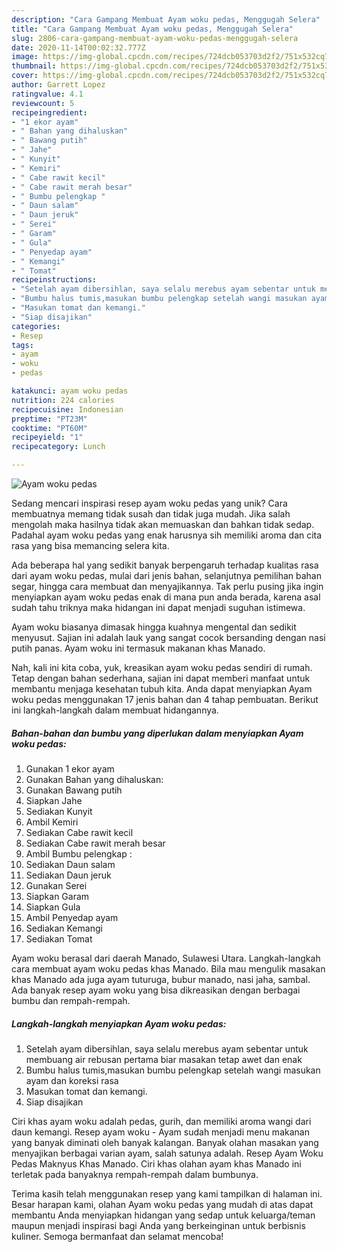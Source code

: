 ```yaml
---
description: "Cara Gampang Membuat Ayam woku pedas, Menggugah Selera"
title: "Cara Gampang Membuat Ayam woku pedas, Menggugah Selera"
slug: 2806-cara-gampang-membuat-ayam-woku-pedas-menggugah-selera
date: 2020-11-14T00:02:32.777Z
image: https://img-global.cpcdn.com/recipes/724dcb053703d2f2/751x532cq70/ayam-woku-pedas-foto-resep-utama.jpg
thumbnail: https://img-global.cpcdn.com/recipes/724dcb053703d2f2/751x532cq70/ayam-woku-pedas-foto-resep-utama.jpg
cover: https://img-global.cpcdn.com/recipes/724dcb053703d2f2/751x532cq70/ayam-woku-pedas-foto-resep-utama.jpg
author: Garrett Lopez
ratingvalue: 4.1
reviewcount: 5
recipeingredient:
- "1 ekor ayam"
- " Bahan yang dihaluskan"
- " Bawang putih"
- " Jahe"
- " Kunyit"
- " Kemiri"
- " Cabe rawit kecil"
- " Cabe rawit merah besar"
- " Bumbu pelengkap "
- " Daun salam"
- " Daun jeruk"
- " Serei"
- " Garam"
- " Gula"
- " Penyedap ayam"
- " Kemangi"
- " Tomat"
recipeinstructions:
- "Setelah ayam dibersihlan, saya selalu merebus ayam sebentar untuk membuang air rebusan pertama biar masakan tetap awet dan enak"
- "Bumbu halus tumis,masukan bumbu pelengkap setelah wangi masukan ayam dan koreksi rasa"
- "Masukan tomat dan kemangi."
- "Siap disajikan"
categories:
- Resep
tags:
- ayam
- woku
- pedas

katakunci: ayam woku pedas 
nutrition: 224 calories
recipecuisine: Indonesian
preptime: "PT23M"
cooktime: "PT60M"
recipeyield: "1"
recipecategory: Lunch

---
```



![Ayam woku pedas](https://img-global.cpcdn.com/recipes/724dcb053703d2f2/751x532cq70/ayam-woku-pedas-foto-resep-utama.jpg)

Sedang mencari inspirasi resep ayam woku pedas yang unik? Cara membuatnya memang tidak susah dan tidak juga mudah. Jika salah mengolah maka hasilnya tidak akan memuaskan dan bahkan tidak sedap. Padahal ayam woku pedas yang enak harusnya sih memiliki aroma dan cita rasa yang bisa memancing selera kita.

Ada beberapa hal yang sedikit banyak berpengaruh terhadap kualitas rasa dari ayam woku pedas, mulai dari jenis bahan, selanjutnya pemilihan bahan segar, hingga cara membuat dan menyajikannya. Tak perlu pusing jika ingin menyiapkan ayam woku pedas enak di mana pun anda berada, karena asal sudah tahu triknya maka hidangan ini dapat menjadi suguhan istimewa.

Ayam woku biasanya dimasak hingga kuahnya mengental dan sedikit menyusut. Sajian ini adalah lauk yang sangat cocok bersanding dengan nasi putih panas. Ayam woku ini termasuk makanan khas Manado.


Nah, kali ini kita coba, yuk, kreasikan ayam woku pedas sendiri di rumah. Tetap dengan bahan sederhana, sajian ini dapat memberi manfaat untuk membantu menjaga kesehatan tubuh kita. Anda dapat menyiapkan Ayam woku pedas menggunakan 17 jenis bahan dan 4 tahap pembuatan. Berikut ini langkah-langkah dalam membuat hidangannya.

<!--inarticleads1-->

##### Bahan-bahan dan bumbu yang diperlukan dalam menyiapkan Ayam woku pedas:

1. Gunakan 1 ekor ayam
1. Gunakan  Bahan yang dihaluskan:
1. Gunakan  Bawang putih
1. Siapkan  Jahe
1. Sediakan  Kunyit
1. Ambil  Kemiri
1. Sediakan  Cabe rawit kecil
1. Sediakan  Cabe rawit merah besar
1. Ambil  Bumbu pelengkap :
1. Sediakan  Daun salam
1. Sediakan  Daun jeruk
1. Gunakan  Serei
1. Siapkan  Garam
1. Siapkan  Gula
1. Ambil  Penyedap ayam
1. Sediakan  Kemangi
1. Sediakan  Tomat


Ayam woku berasal dari daerah Manado, Sulawesi Utara. Langkah-langkah cara membuat ayam woku pedas khas Manado. Bila mau mengulik masakan khas Manado ada juga ayam tuturuga, bubur manado, nasi jaha, sambal. Ada banyak resep ayam woku yang bisa dikreasikan dengan berbagai bumbu dan rempah-rempah. 

<!--inarticleads2-->

##### Langkah-langkah menyiapkan Ayam woku pedas:

1. Setelah ayam dibersihlan, saya selalu merebus ayam sebentar untuk membuang air rebusan pertama biar masakan tetap awet dan enak
1. Bumbu halus tumis,masukan bumbu pelengkap setelah wangi masukan ayam dan koreksi rasa
1. Masukan tomat dan kemangi.
1. Siap disajikan


Ciri khas ayam woku adalah pedas, gurih, dan memiliki aroma wangi dari daun kemangi. Resep ayam woku - Ayam sudah menjadi menu makanan yang banyak diminati oleh banyak kalangan. Banyak olahan masakan yang menyajikan berbagai varian ayam, salah satunya adalah. Resep Ayam Woku Pedas Maknyus Khas Manado. Ciri khas olahan ayam khas Manado ini terletak pada banyaknya rempah-rempah dalam bumbunya. 

Terima kasih telah menggunakan resep yang kami tampilkan di halaman ini. Besar harapan kami, olahan Ayam woku pedas yang mudah di atas dapat membantu Anda menyiapkan hidangan yang sedap untuk keluarga/teman maupun menjadi inspirasi bagi Anda yang berkeinginan untuk berbisnis kuliner. Semoga bermanfaat dan selamat mencoba!
